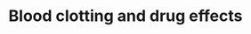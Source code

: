 ---
annotations:
- id: PW:0000474
  parent: regulatory pathway
  type: Pathway Ontology
  value: coagulation cascade pathway
- id: PW:0000754
  parent: drug pathway
  type: Pathway Ontology
  value: drug pathway
authors:
- Chris
- DeSl
- Egonw
- Khanspers
- AlexanderPico
- Finterly
- Eweitz
citedin: ''
communities: []
description: 'Formation of a blood clot by arachidonic acid. This pathway also shows
  various stimulants/inhibitors that have an effect on the pathway, while also showing
  the two compounds which respectively cause vasoconstriction/vasodilation and inhibit/stimulate
  platelet aggregation. '
last-edited: 2025-11-01
ndex: null
organisms:
- Homo sapiens
redirect_from:
- /index.php/Pathway:WP4580
- /instance/WP4580
- /instance/WP4580_r140997
revision: r140997
schema-jsonld:
- '@context': https://schema.org/
  '@id': https://wikipathways.github.io/pathways/WP4580.html
  '@type': Dataset
  creator:
    '@type': Organization
    name: WikiPathways
  description: 'Formation of a blood clot by arachidonic acid. This pathway also shows
    various stimulants/inhibitors that have an effect on the pathway, while also showing
    the two compounds which respectively cause vasoconstriction/vasodilation and inhibit/stimulate
    platelet aggregation. '
  keywords:
  - Arachidonic acid
  - COX
  - Coumadin
  - Fibrin
  - Fibrinogen
  - NSAIDs
  - Prostacyclin
  - Prostaglandin H2
  - Prothrombin
  - Thrombin
  - Thromboxane A2
  - Vitamin K
  license: CC0
  name: Blood clotting and drug effects
seo: CreativeWork
title: Blood clotting and drug effects
wpid: WP4580
---